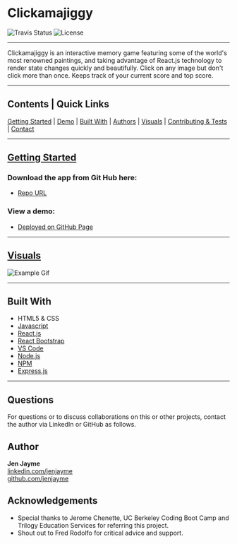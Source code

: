 # Clickamajiggy
![Travis Status](https://img.shields.io/travis/:jenjayme/:clickamajiggy)
![License](https://img.shields.io/github/license/jenjayme/clickamajiggy)
<hr>

Clickamajiggy is an interactive memory game featuring some of the world's most renowned paintings, and taking advantage of React.js technology to render state changes quickly and beautifully.  Click on any image but don't click more than once.  Keeps track of your current score and top score.

<hr>

## Contents | Quick Links
[Getting Started](#start)     |     [Demo](#demo)     |     [Built With](#built)     |     [Authors](#author)     |     [Visuals](#visuals)     |     [Contributing & Tests](Contributing.md)     |     [Contact](#contact)

<hr>

## [Getting Started](#start)

### Download the app from Git Hub here:
* [Repo URL](https://github.com/jenjayme/clickamajiggy)

### <a id="demo">View a demo:</a> 
* [Deployed on GitHub Page](https://jenjayme.github.io/clickamajiggy/#demo)
<hr>

## [Visuals](#visuals)

![Example Gif](public/assets/images/example.gif)

<hr>

## <a id="built">Built With</a>
* HTML5 & CSS
* [Javascript](https://www.javascript.com/)
* [React.js](https://reactjs.org/)
* [React Bootstrap](https://react-bootstrap.github.io/)
* [VS Code](https://code.visualstudio.com/)
* [Node.js](https://nodejs.org/)
* [NPM](https://www.npmjs.com/)
* [Express.js](https://expressjs.com/)

<hr>

## <a id="contact">Questions</a>
For questions or to discuss collaborations on this or other projects, contact the author via LinkedIn or GitHub as follows.

## <a id="author">Author</a>

**Jen Jayme**<br>
[linkedin.com/jenjayme](https://www.linkedin.com/in/jenjayme)<br>
[github.com/jenjayme](https://github.com/JenJayme)


## Acknowledgements
* Special thanks to Jerome Chenette, UC Berkeley Coding Boot Camp and Trilogy Education Services for referring this project.
* Shout out to Fred Rodolfo for critical advice and support.